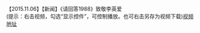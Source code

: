 【2015.11.06】【新闻】《请回答1988》致敬李英爱          
(提示：右击视频，勾选“显示控件”，可控制播放。也可右击另存为视频下载)[视频地址](https://video.h5.weibo.cn/1034:4301222786623927/4301318531103913)

